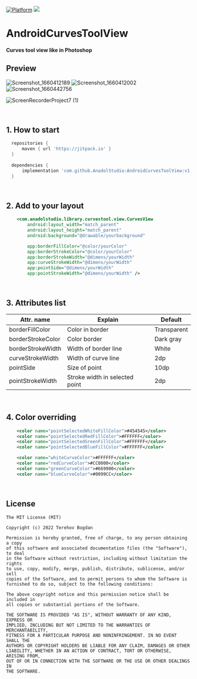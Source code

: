 [![Platform](https://img.shields.io/badge/platform-android-green.svg)](http://developer.android.com/index.html) [![](https://jitpack.io/v/AnadolStudio/AndroidCurvesToolView.svg)](https://jitpack.io/#AnadolStudio/AndroidCurvesToolView)
# AndroidCurvesToolView
#### Curves tool view like in Photoshop


## Preview

![Screenshot_1660412189](https://user-images.githubusercontent.com/74777850/184519996-8d94e0fc-b7ec-4304-a5aa-eba4ded2b65e.png) ![Screenshot_1660412002](https://user-images.githubusercontent.com/74777850/184520001-1f966ff0-24f9-4d72-bc60-831b842d2926.png) ![Screenshot_1660442756](https://user-images.githubusercontent.com/74777850/184520008-4c35091e-ae83-4c3e-8bac-31c59f43586d.png)

![ScreenRecorderProject7 (1)](https://user-images.githubusercontent.com/74777850/184520985-42a40fb3-848f-48d3-bb93-c3e3482ceb35.gif)

<br>

## 1. How to start

```gradle
  repositories {
      maven { url 'https://jitpack.io' }
  }
	
  dependencies {
      implementation 'com.github.AnadolStudio:AndroidCurvesToolView:v1.0.3'
  }

```

<br>

## 2. Add to your layout

```xml
    <com.anadolstudio.library.curvestool.view.CurvesView
        android:layout_width="match_parent"
        android:layout_height="match_parent"
        android:background="@drawable/yourbackground"

        app:borderFillColor="@color/yourColor"
        app:borderStrokeColor="@color/yourColor"
        app:borderStrokeWidth="@dimens/yourWidth"
        app:curveStrokeWidth="@dimens/yourWidth"
        app:pointSide="@dimens/yourWidth"
        app:pointStrokeWidth="@dimens/yourWidth" />
```
<br>

## 3. Attributes list

| Attr. name          |                Explain                                            |    Default |
|---------------------|-------------------------------------------------------------------|------------|
| borderFillColor 		| Color in border						                                        | Transparent|
| borderStrokeColor 	| Color border   					                                          | Dark gray  |
| borderStrokeWidth 	| Width of border line	                                            | White      |
| curveStrokeWidth 		| Width of curve line			                                          | 2dp        |
| pointSide 	        | Size of point	                                                    | 10dp       |
| pointStrokeWidth 		| Stroke width in selected point			                              | 2dp	       |

<br>

## 4. Color overriding

```xml
    <color name="pointSelectedWhiteFillColor">#454545</color>
    <color name="pointSelectedRedFillColor">#FFFFFF</color>
    <color name="pointSelectedGreenFillColor">#FFFFFF</color>
    <color name="pointSelectedBlueFillColor">#FFFFFF</color>

    <color name="whiteCurveColor">#FFFFFF</color>
    <color name="redCurveColor">#CC0000</color>
    <color name="greenCurveColor">#669900</color>
    <color name="blueCurveColor">#0099CC</color>

```

<br>

License
--------

    The MIT License (MIT)

    Copyright (c) 2022 Terehov Bogdan
    
    Permission is hereby granted, free of charge, to any person obtaining a copy
    of this software and associated documentation files (the "Software"), to deal
    in the Software without restriction, including without limitation the rights
    to use, copy, modify, merge, publish, distribute, sublicense, and/or sell
    copies of the Software, and to permit persons to whom the Software is
    furnished to do so, subject to the following conditions:
    
    The above copyright notice and this permission notice shall be included in
    all copies or substantial portions of the Software.
    
    THE SOFTWARE IS PROVIDED "AS IS", WITHOUT WARRANTY OF ANY KIND, EXPRESS OR
    IMPLIED, INCLUDING BUT NOT LIMITED TO THE WARRANTIES OF MERCHANTABILITY,
    FITNESS FOR A PARTICULAR PURPOSE AND NONINFRINGEMENT. IN NO EVENT SHALL THE
    AUTHORS OR COPYRIGHT HOLDERS BE LIABLE FOR ANY CLAIM, DAMAGES OR OTHER
    LIABILITY, WHETHER IN AN ACTION OF CONTRACT, TORT OR OTHERWISE, ARISING FROM,
    OUT OF OR IN CONNECTION WITH THE SOFTWARE OR THE USE OR OTHER DEALINGS IN
    THE SOFTWARE.
